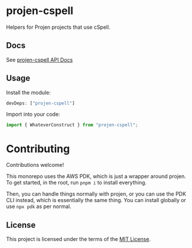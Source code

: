 # projen-cspell

Helpers for Projen projects that use cSpell.

## Docs

See [projen-cspell API Docs](docs)

## Usage

Install the module:

```typescript
devDeps: ["projen-cspell"]
```

Import into your code:

```typescript
import { WhateverConstruct } from "projen-cspell";
```

# Contributing

Contributions welcome!

This monorepo uses the AWS PDK, which is just a wrapper around projen. To get started, in the root, run `pnpm i` to install everything.

Then, you can handle things normally with projen, or you can use the PDK CLI instead, which is essentially the same thing. You can install globally or use `npx pdk` as per normal.

## License

This project is licensed under the terms of the [MIT License](LICENSE.md).